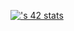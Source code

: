 [![<username>'s 42 stats](https://badge.mediaplus.ma/darkblue/<username>)](https://github.com/oakoudad/badge42)
